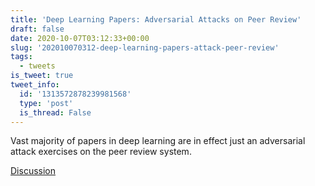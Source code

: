```yaml
---
title: 'Deep Learning Papers: Adversarial Attacks on Peer Review'
draft: false
date: 2020-10-07T03:12:33+00:00
slug: '202010070312-deep-learning-papers-attack-peer-review'
tags:
  - tweets
is_tweet: true
tweet_info:
  id: '1313572878239981568'
  type: 'post'
  is_thread: False
---
```




Vast majority of papers in deep learning are in effect just an adversarial attack exercises on the peer review system.

[Discussion](https://x.com/sytelus/status/1313572878239981568)
